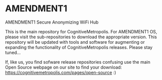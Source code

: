 # AMENDMENT1
AMENDMENT1 Secure Anonymizing WiFi Hub

This is the main repository for CognitiveMetropolis. For AMENDMENT1 OS, please visit the sub-repositories to download the appropriate version. This repository will be updated with tools and software for augmenting or expanding the functionality of  CognitiveMetropolis releases. Please stay tuned...

If, like us, you find sofware release repositories confusing use the main Open Source webpage on our site to find your download: https://cognitivemetropolis.com/pages/open-source :)
